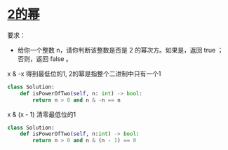 # [2的幂](https://leetcode-cn.com/problems/power-of-two/)

要求：

* 给你一个整数 n，请你判断该整数是否是 2 的幂次方。如果是，返回 true ；否则，返回 false 。

x & -x 得到最低位的1, 2的幂是指整个二进制中只有一个1
```python
class Solution:
    def isPowerOfTwo(self, n: int) -> bool:
        return n > 0 and n & -n == n
```

x & (x - 1) 清零最低位的1
```python
class Solution:
    def isPowerOfTwo(self, n:int) -> bool:
        return n > 0 and n & (n - 1) == 0
```
